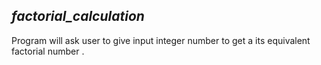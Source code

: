 ## ***factorial_calculation***
   
Program will ask user to give input integer number to get a its equivalent factorial number .
